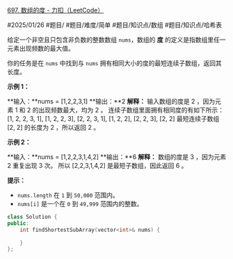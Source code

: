 [697. 数组的度 - 力扣（LeetCode）](https://leetcode.cn/problems/degree-of-an-array/)

#2025/01/26 #题目/ #题目/难度/简单 #题目/知识点/数组 #题目/知识点/哈希表 

给定一个非空且只包含非负数的整数数组 `nums`，数组的 **度** 的定义是指数组里任一元素出现频数的最大值。

你的任务是在 `nums` 中找到与 `nums` 拥有相同大小的度的最短连续子数组，返回其长度。

**示例 1：**

**输入：**nums = [1,2,2,3,1]
**输出：**2
**解释：**
输入数组的度是 2 ，因为元素 1 和 2 的出现频数最大，均为 2 。
连续子数组里面拥有相同度的有如下所示：
[1, 2, 2, 3, 1], [1, 2, 2, 3], [2, 2, 3, 1], [1, 2, 2], [2, 2, 3], [2, 2]
最短连续子数组 [2, 2] 的长度为 2 ，所以返回 2 。

**示例 2：**

**输入：**nums = [1,2,2,3,1,4,2]
**输出：**6
**解释：**
数组的度是 3 ，因为元素 2 重复出现 3 次。
所以 [2,2,3,1,4,2] 是最短子数组，因此返回 6 。

**提示：**

- `nums.length` 在 `1` 到 `50,000` 范围内。
- `nums[i]` 是一个在 `0` 到 `49,999` 范围内的整数。

```cpp
class Solution {
public:
    int findShortestSubArray(vector<int>& nums) {
        
    }
};
```